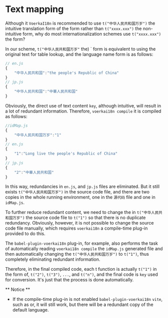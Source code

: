 # Text mapping <!-- {docsify-ignore-all} -->

Although it `VoerkaI18n` is recommended to use `t("中华人民共和国万岁")` the intuitive translation form of the form rather than `t("xxxx.xxx")` the non-intuitive form, why do most internationalization schemes use `t("xxxx.xxx")` the form?

In our scheme, `t("中华人民共和国万岁"` the) ` form is equivalent to using the original text for table lookup, and the language name form is as follows:

```javascript
// en.js
{
    "中华人民共和国":"the people's Republic of China"
}
// jp.js
{
    "中华人民共和国":"中華人民共和国"
}
```

Obviously, the direct use of text content `key`, although intuitive, will result in a lot of redundant information. Therefore, `voerkai18n compile` it is compiled as follows:

```javascript
//idMap.js
{
    "中华人民共和国万岁":"1"
}
// en.js
{
    "1":"Long live the people's Republic of China"
}
// jp.js
{
    "2":"中華人民共和国"
}
```

In this way, redundancies in `en.js`, and `jp.js` files are eliminated. But it still exists `t("中华人民共和国万岁")` in the source code file, and there are two copies in the whole running environment, one in the `源代码` file and one in `idMap.js`.

To further reduce redundant content, we need to change the in `t("中华人民共和国万岁")` the source code file to `t("1")` so that there is no duplicate redundancy. Obviously, however, it is not possible to change the source code file manually, which requires `voerkai18n` a compile-time plug-in provided to do this.

The `babel-plugin-voerkai18n` plug-in, for example, also performs the task of automatically reading `voerkai18n compile` the `idMap.js` generated file and then automatically changing the `t("中华人民共和国万岁")` to `t("1")`, thus completely eliminating redundant information.

Therefore, in the final compiled code, each t function is actually `t("1")` in the form of, `t("2")`, `t("3")`, `...`, and `t("n")`, and the final code is `key` used for conversion. It's just that the process is done automatically.

** Notice **

- If the compile-time plug-in is not enabled `babel-plugin-voerkai18n` `vite`, such as or, it will still work, but there will be a redundant copy of the default language.